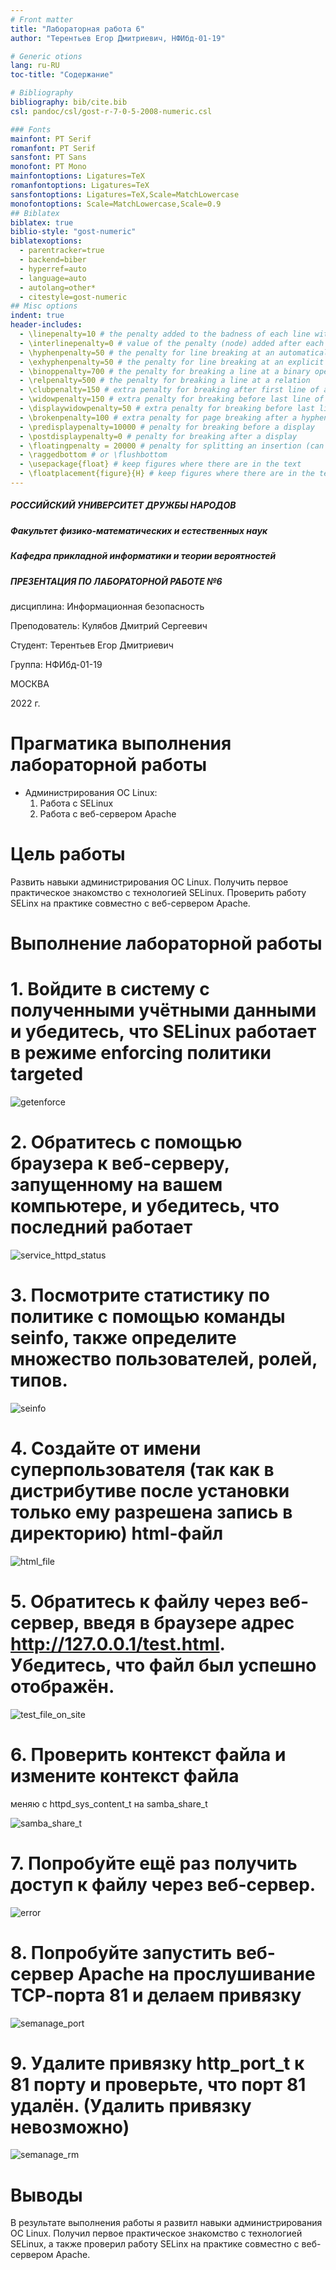 ```yaml
---
# Front matter
title: "Лабораторная работа 6"
author: "Терентьев Егор Дмитриевич, НФИбд-01-19"

# Generic otions
lang: ru-RU
toc-title: "Содержание"

# Bibliography
bibliography: bib/cite.bib
csl: pandoc/csl/gost-r-7-0-5-2008-numeric.csl

### Fonts
mainfont: PT Serif
romanfont: PT Serif
sansfont: PT Sans
monofont: PT Mono
mainfontoptions: Ligatures=TeX
romanfontoptions: Ligatures=TeX
sansfontoptions: Ligatures=TeX,Scale=MatchLowercase
monofontoptions: Scale=MatchLowercase,Scale=0.9
## Biblatex
biblatex: true
biblio-style: "gost-numeric"
biblatexoptions:
  - parentracker=true
  - backend=biber
  - hyperref=auto
  - language=auto
  - autolang=other*
  - citestyle=gost-numeric
## Misc options
indent: true
header-includes:
  - \linepenalty=10 # the penalty added to the badness of each line within a paragraph (no associated penalty node) Increasing the value makes tex try to have fewer lines in the paragraph.
  - \interlinepenalty=0 # value of the penalty (node) added after each line of a paragraph.
  - \hyphenpenalty=50 # the penalty for line breaking at an automatically inserted hyphen
  - \exhyphenpenalty=50 # the penalty for line breaking at an explicit hyphen
  - \binoppenalty=700 # the penalty for breaking a line at a binary operator
  - \relpenalty=500 # the penalty for breaking a line at a relation
  - \clubpenalty=150 # extra penalty for breaking after first line of a paragraph
  - \widowpenalty=150 # extra penalty for breaking before last line of a paragraph
  - \displaywidowpenalty=50 # extra penalty for breaking before last line before a display math
  - \brokenpenalty=100 # extra penalty for page breaking after a hyphenated line
  - \predisplaypenalty=10000 # penalty for breaking before a display
  - \postdisplaypenalty=0 # penalty for breaking after a display
  - \floatingpenalty = 20000 # penalty for splitting an insertion (can only be split footnote in standard LaTeX)
  - \raggedbottom # or \flushbottom
  - \usepackage{float} # keep figures where there are in the text
  - \floatplacement{figure}{H} # keep figures where there are in the text
---
```


##### РОССИЙСКИЙ УНИВЕРСИТЕТ ДРУЖБЫ НАРОДОВ

##### Факультет физико-математических и естественных наук

##### Кафедра прикладной информатики и теории вероятностей

##### ПРЕЗЕНТАЦИЯ ПО ЛАБОРАТОРНОЙ РАБОТЕ №6

дисциплина: Информационная безопасность

Преподователь: Кулябов Дмитрий Сергеевич

Cтудент: Терентьев Егор Дмитриевич

Группа: НФИбд-01-19

МОСКВА

2022 г.

# **Прагматика выполнения лабораторной работы**

- Администрирования ОС Linux:
  1. Работа с SELinux
  2. Работа с веб-сервером Apache

# **Цель работы**

Развить навыки администрирования ОС Linux. Получить первое практическое знакомство с технологией SELinux.
Проверить работу SELinx на практике совместно с веб-сервером Apache.

# **Выполнение лабораторной работы**

# 1. Войдите в систему с полученными учётными данными и убедитесь, что SELinux работает в режиме enforcing политики targeted

![getenforce](pics/1_sestatus_getenforce.png "getenforce")

# 2. Обратитесь с помощью браузера к веб-серверу, запущенному на вашем компьютере, и убедитесь, что последний работает

![service_httpd_status](pics/2_service_httpd_status.png "service httpd status")

# 3. Посмотрите статистику по политике с помощью команды seinfo, также определите множество пользователей, ролей, типов.

![seinfo](pics/5_seinfo.png "seinfo")

# 4. Создайте от имени суперпользователя (так как в дистрибутиве после установки только ему разрешена запись в директорию) html-файл

![html_file](pics/7_testhtml.png "test.html file")

# 5. Обратитесь к файлу через веб-сервер, введя в браузере адрес http://127.0.0.1/test.html. Убедитесь, что файл был успешно отображён.

![test_file_on_site](pics/8_site_127_test.png "test file on site")

# 6. Проверить контекст файла и измените контекст файла

меняю с httpd_sys_content_t на samba_share_t

![samba_share_t](pics/9_lsz_chcon.png "samba share t")

# 7. Попробуйте ещё раз получить доступ к файлу через веб-сервер.

![error](pics/10_forbidden_error.png "error")

# 8. Попробуйте запустить веб-сервер Apache на прослушивание ТСР-порта 81 и делаем привязку

![semanage_port](pics/13_semanage.png "semanage")

# 9. Удалите привязку http_port_t к 81 порту и проверьте, что порт 81 удалён. (Удалить привязку невозможно)

![semanage_rm](pics/15_semanage_rm.png "semanage rm")

# Выводы

В результате выполнения работы я развитл навыки администрирования ОС Linux. Получил первое практическое знакомство с технологией SELinux,
а также проверил работу SELinx на практике совместно с веб-сервером Apache.

